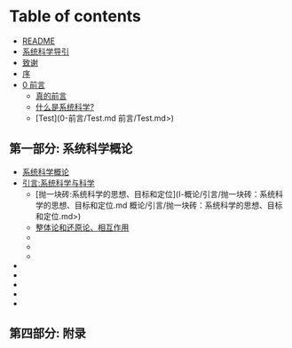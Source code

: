 # Table of contents

* [README](README.md)
* [系统科学导引](<README (1).md>)
* [致谢](致谢.md)
* [序](序.md)
* [0 前言](0-qian-yan/README.md)
  * [真的前言](0-qian-yan/zhen-de-qian-yan.md)
  * [什么是系统科学?](0-qian-yan/shi-mo-shi-xi-tong-ke-xue.md)
  * [Test](0-前言/Test.md 前言/Test.md>)

## 第一部分: 系统科学概论

* [系统科学概论](<書/Intro/Ⅰ 概论/README.md>)
* [引言:系统科学与科学](<書/Intro/Ⅰ 概论/引言/README.md>)
  * [抛一块砖:系统科学的思想、目标和定位](Ⅰ-概论/引言/抛一块砖：系统科学的思想、目标和定位.md 概论/引言/抛一块砖：系统科学的思想、目标和定位.md>)
  * [整体论和还原论、相互作用](<README (2).md>)
  *
  *
  *
*
*
*
*
*

## 第四部分: 附录

